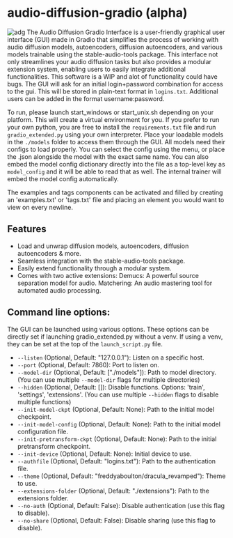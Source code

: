 # audio-diffusion-gradio (alpha)

![adg](https://www.dropbox.com/scl/fi/6l0j8nsbitbagbzcetd6v/audio-diffusion-gradio.png?rlkey=6zzx3mjxq4gemj1dgbjkvjsdw&raw=1)
 The Audio Diffusion Gradio Interface is a user-friendly graphical user interface (GUI) made in Gradio that simplifies the process of working with audio diffusion models, autoencoders, diffusion autoencoders, and  various models trainable using the stable-audio-tools package. This interface not only streamlines your audio diffusion tasks but also provides a modular extension system, enabling users to easily integrate additional functionalities. This software is a WIP and alot of functionality could have bugs.
 The GUI will ask for an initial login+password combination for access to the gui. This will be stored in plain-text format in ```logins.txt```. Additional users can be added in the format username:password.

 To run, please launch start_windows or start_unix.sh depending on your platform. This will create a virtual environment for you. If you prefer to run your own python, you are free to install the ```requirements.txt``` file and run ```gradio_extended.py``` using your own interpreter.
 Place your loadable models in the ```./models``` folder to access them through the GUI. All models need their configs to load properly. You can select the config using the menu, or place the .json alongside the model with the exact same name. You can also embed the model config dictionary directly into the file as a top-level key as ```model_config``` and it will be able to read that as well. The internal trainer will embed the model config automatically.

 The examples and tags components can be activated and filled by creating an 'examples.txt' or 'tags.txt' file and placing an element you would want to view on every newline.

## Features
- Load and unwrap diffusion models, autoencoders, diffusion autoencoders & more.
- Seamless integration with the stable-audio-tools package.
- Easily extend functionality through a modular system.
- Comes with two active extensions:
    Demucs: A powerful source separation model for audio.
    Matchering: An audio mastering tool for automated audio processing.

## Command line options:
 The GUI can be launched using various options. These options can be directly set if launching gradio_extended.py without a venv. If using a venv, they can be set at the top of the ```launch_script.py``` file.
- `--listen` (Optional, Default: "127.0.0.1"): Listen on a specific host.
- `--port` (Optional, Default: 7860): Port to listen on.
- `--model-dir` (Optional, Default: ["./models"]): Path to model directory. (You can use multiple `--model-dir` flags for multiple directories)
- `--hidden` (Optional, Default: []): Disable functions. Options: 'train', 'settings', 'extensions'. (You can use multiple `--hidden` flags to disable multiple functions)
- `--init-model-ckpt` (Optional, Default: None): Path to the initial model checkpoint.
- `--init-model-config` (Optional, Default: None): Path to the initial model configuration file.
- `--init-pretransform-ckpt` (Optional, Default: None): Path to the initial pretransform checkpoint.
- `--init-device` (Optional, Default: None): Initial device to use.
- `--authfile` (Optional, Default: "logins.txt"): Path to the authentication file.
- `--theme` (Optional, Default: "freddyaboulton/dracula_revamped"): Theme to use.
- `--extensions-folder` (Optional, Default: "./extensions"): Path to the extensions folder.
- `--no-auth` (Optional, Default: False): Disable authentication (use this flag to disable).
- `--no-share` (Optional, Default: False): Disable sharing (use this flag to disable).